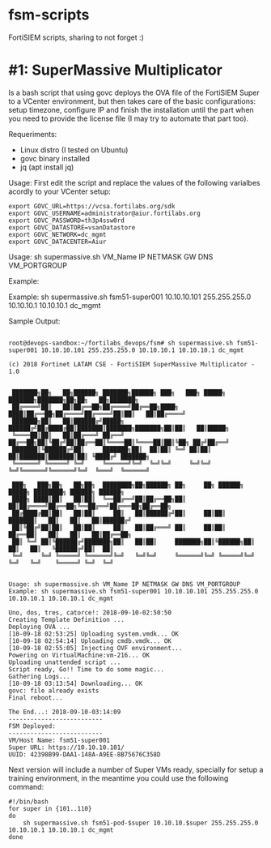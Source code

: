 # fsm-scripts
FortiSIEM scripts, sharing to not forget :)

# #1: SuperMassive Multiplicator

Is a bash script that using govc deploys the OVA file of the FortiSIEM Super to a VCenter environment, but then takes care of the basic configurations: setup timezone, configure IP and finish the installation until the part when you need to provide the license file (I may try to automate that part too).

Requeriments: 
- Linux distro (I tested on Ubuntu)
- govc binary installed
- jq (apt install jq)

Usage:
First edit the script and replace the values of the following varialbes acordly to your VCenter setup:

```
export GOVC_URL=https://vcsa.fortilabs.org/sdk
export GOVC_USERNAME=administrator@aiur.fortilabs.org
export GOVC_PASSWORD=th3p4ssw0rd
export GOVC_DATASTORE=vsanDatastore
export GOVC_NETWORK=dc_mgmt
export GOVC_DATACENTER=Aiur
```

Usage: sh supermassive.sh VM_Name IP NETMASK GW DNS VM_PORTGROUP

Example:

Example: sh supermassive.sh fsm51-super001 10.10.10.101 255.255.255.0 10.10.10.1 10.10.10.1 dc_mgmt

Sample Output:

```

root@devops-sandbox:~/fortilabs_devops/fsm# sh supermassive.sh fsm51-super001 10.10.10.101 255.255.255.0 10.10.10.1 10.10.10.1 dc_mgmt
 
(c) 2018 Fortinet LATAM CSE - FortiSIEM SuperMassive Multiplicator - 1.0


 ███████╗██╗   ██╗██████╗ ███████╗██████╗ ███╗   ███╗ █████╗ ███████╗███████╗██╗██╗   ██╗███████╗  
 ██╔════╝██║   ██║██╔══██╗██╔════╝██╔══██╗████╗ ████║██╔══██╗██╔════╝██╔════╝██║██║   ██║██╔════╝  
 ███████╗██║   ██║██████╔╝█████╗  ██████╔╝██╔████╔██║███████║███████╗███████╗██║██║   ██║█████╗    
 ╚════██║██║   ██║██╔═══╝ ██╔══╝  ██╔══██╗██║╚██╔╝██║██╔══██║╚════██║╚════██║██║╚██╗ ██╔╝██╔══╝    
 ███████║╚██████╔╝██║     ███████╗██║  ██║██║ ╚═╝ ██║██║  ██║███████║███████║██║ ╚████╔╝ ███████╗  
 ╚══════╝ ╚═════╝ ╚═╝     ╚══════╝╚═╝  ╚═╝╚═╝     ╚═╝╚═╝  ╚═╝╚══════╝╚══════╝╚═╝  ╚═══╝  ╚══════╝  

 ███╗   ███╗██╗   ██╗██╗  ████████╗██╗██████╗ ██╗     ██╗ ██████╗ █████╗ ████████╗ ██████╗ ██████╗     
 ████╗ ████║██║   ██║██║  ╚══██╔══╝██║██╔══██╗██║     ██║██╔════╝██╔══██╗╚══██╔══╝██╔═══██╗██╔══██╗    
 ██╔████╔██║██║   ██║██║     ██║   ██║██████╔╝██║     ██║██║     ███████║   ██║   ██║   ██║██████╔╝    
 ██║╚██╔╝██║██║   ██║██║     ██║   ██║██╔═══╝ ██║     ██║██║     ██╔══██║   ██║   ██║   ██║██╔══██╗    
 ██║ ╚═╝ ██║╚██████╔╝███████╗██║   ██║██║     ███████╗██║╚██████╗██║  ██║   ██║   ╚██████╔╝██║  ██║    
 ╚═╝     ╚═╝ ╚═════╝ ╚══════╝╚═╝   ╚═╝╚═╝     ╚══════╝╚═╝ ╚═════╝╚═╝  ╚═╝   ╚═╝    ╚═════╝ ╚═╝  ╚═╝    


Usage: sh supermassive.sh VM_Name IP NETMASK GW DNS VM_PORTGROUP
Example: sh supermassive.sh fsm51-super001 10.10.10.101 255.255.255.0 10.10.10.1 10.10.10.1 dc_mgmt

Uno, dos, tres, catorce!: 2018-09-10-02:50:50
Creating Template Definition ...
Deploying OVA ...
[10-09-18 02:53:25] Uploading system.vmdk... OK
[10-09-18 02:54:14] Uploading cmdb.vmdk... OK
[10-09-18 02:55:05] Injecting OVF environment...
Powering on VirtualMachine:vm-216... OK
Uploading unattended script ...
Script ready, Go!! Time to do some magic... 
Gathering Logs...
[10-09-18 03:13:54] Downloading... OK
govc: file already exists
Final reboot...

The End...: 2018-09-10-03:14:09
--------------------------
FSM Deployed:
--------------------------
VM/Host Name: fsm51-super001
Super URL: https://10.10.10.101/
UUID: 42398B99-DAA1-148A-A9EE-8B75676C358D

```
Next version will include a number of Super VMs ready, specially for setup a training environment, in the meantime you could use the following command:

```
#!/bin/bash
for super in {101..110}
do
    sh supermassive.sh fsm51-pod-$super 10.10.10.$super 255.255.255.0 10.10.10.1 10.10.10.1 dc_mgmt
done
```
